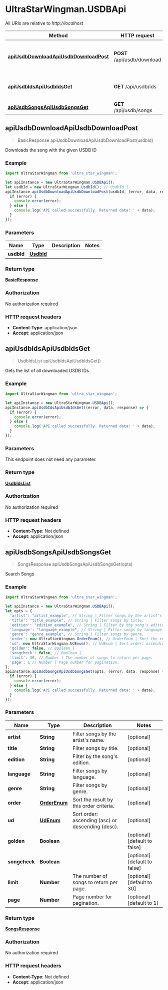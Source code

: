 # UltraStarWingman.USDBApi

All URIs are relative to *http://localhost*

Method | HTTP request | Description
------------- | ------------- | -------------
[**apiUsdbDownloadApiUsdbDownloadPost**](USDBApi.md#apiUsdbDownloadApiUsdbDownloadPost) | **POST** /api/usdb/download | Downloads the song with the given USDB ID
[**apiUsdbIdsApiUsdbIdsGet**](USDBApi.md#apiUsdbIdsApiUsdbIdsGet) | **GET** /api/usdb/ids | Gets the list of all downloaded USDB IDs
[**apiUsdbSongsApiUsdbSongsGet**](USDBApi.md#apiUsdbSongsApiUsdbSongsGet) | **GET** /api/usdb/songs | Search Songs



## apiUsdbDownloadApiUsdbDownloadPost

> BasicResponse apiUsdbDownloadApiUsdbDownloadPost(usdbId)

Downloads the song with the given USDB ID

### Example

```javascript
import UltraStarWingman from 'ultra_star_wingman';

let apiInstance = new UltraStarWingman.USDBApi();
let usdbId = new UltraStarWingman.UsdbId(); // UsdbId | 
apiInstance.apiUsdbDownloadApiUsdbDownloadPost(usdbId, (error, data, response) => {
  if (error) {
    console.error(error);
  } else {
    console.log('API called successfully. Returned data: ' + data);
  }
});
```

### Parameters


Name | Type | Description  | Notes
------------- | ------------- | ------------- | -------------
 **usdbId** | [**UsdbId**](UsdbId.md)|  | 

### Return type

[**BasicResponse**](BasicResponse.md)

### Authorization

No authorization required

### HTTP request headers

- **Content-Type**: application/json
- **Accept**: application/json


## apiUsdbIdsApiUsdbIdsGet

> UsdbIdsList apiUsdbIdsApiUsdbIdsGet()

Gets the list of all downloaded USDB IDs

### Example

```javascript
import UltraStarWingman from 'ultra_star_wingman';

let apiInstance = new UltraStarWingman.USDBApi();
apiInstance.apiUsdbIdsApiUsdbIdsGet((error, data, response) => {
  if (error) {
    console.error(error);
  } else {
    console.log('API called successfully. Returned data: ' + data);
  }
});
```

### Parameters

This endpoint does not need any parameter.

### Return type

[**UsdbIdsList**](UsdbIdsList.md)

### Authorization

No authorization required

### HTTP request headers

- **Content-Type**: Not defined
- **Accept**: application/json


## apiUsdbSongsApiUsdbSongsGet

> SongsResponse apiUsdbSongsApiUsdbSongsGet(opts)

Search Songs

### Example

```javascript
import UltraStarWingman from 'ultra_star_wingman';

let apiInstance = new UltraStarWingman.USDBApi();
let opts = {
  'artist': "artist_example", // String | Filter songs by the artist's name.
  'title': "title_example", // String | Filter songs by title.
  'edition': "edition_example", // String | Filter by the song's edition.
  'language': "language_example", // String | Filter songs by language.
  'genre': "genre_example", // String | Filter songs by genre.
  'order': new UltraStarWingman.OrderEnum(), // OrderEnum | Sort the result by this order criteria.
  'ud': new UltraStarWingman.UdEnum(), // UdEnum | Sort order: ascending (asc) or descending (desc).
  'golden': false, // Boolean | 
  'songcheck': false, // Boolean | 
  'limit': 30, // Number | The number of songs to return per page.
  'page': 1 // Number | Page number for pagination.
};
apiInstance.apiUsdbSongsApiUsdbSongsGet(opts, (error, data, response) => {
  if (error) {
    console.error(error);
  } else {
    console.log('API called successfully. Returned data: ' + data);
  }
});
```

### Parameters


Name | Type | Description  | Notes
------------- | ------------- | ------------- | -------------
 **artist** | **String**| Filter songs by the artist&#39;s name. | [optional] 
 **title** | **String**| Filter songs by title. | [optional] 
 **edition** | **String**| Filter by the song&#39;s edition. | [optional] 
 **language** | **String**| Filter songs by language. | [optional] 
 **genre** | **String**| Filter songs by genre. | [optional] 
 **order** | [**OrderEnum**](.md)| Sort the result by this order criteria. | [optional] 
 **ud** | [**UdEnum**](.md)| Sort order: ascending (asc) or descending (desc). | [optional] 
 **golden** | **Boolean**|  | [optional] [default to false]
 **songcheck** | **Boolean**|  | [optional] [default to false]
 **limit** | **Number**| The number of songs to return per page. | [optional] [default to 30]
 **page** | **Number**| Page number for pagination. | [optional] [default to 1]

### Return type

[**SongsResponse**](SongsResponse.md)

### Authorization

No authorization required

### HTTP request headers

- **Content-Type**: Not defined
- **Accept**: application/json

